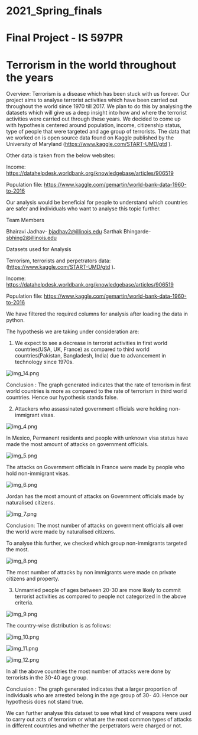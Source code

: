 # 2021_Spring_finals

# Final Project - IS 597PR
# Terrorism in the world throughout the years


Overview: 
Terrorism is a disease which has been stuck with us forever. Our project aims to analyse terrorist activities which have been carried out throughout the world since 1970 till 2017. 
We plan to do this by analysing the datasets which will give us a deep insight into how and where the terrorist activities were carried out through these years. We decided to come up with hypothesis centered around population, income, citizenship status, type of people that were targeted and age group of terrorists. 
The data that we worked on is open source data found on Kaggle published by the University of Maryland (https://www.kaggle.com/START-UMD/gtd ). 

Other data is taken from the below websites:

Income: https://datahelpdesk.worldbank.org/knowledgebase/articles/906519

Population file: https://www.kaggle.com/gemartin/world-bank-data-1960-to-2016

Our analysis would be beneficial for people to understand which countries are safer and individuals who want to analyse this topic further.

Team Members

Bhairavi Jadhav- bjadhav2@illinois.edu
Sarthak Bhingarde- sbhing2@illinois.edu

Datasets used for Analysis

Terrorism, terrorists and perpetrators data: (https://www.kaggle.com/START-UMD/gtd ). 

Income: https://datahelpdesk.worldbank.org/knowledgebase/articles/906519

Population file: https://www.kaggle.com/gemartin/world-bank-data-1960-to-2016

We have filtered the required columns for analysis after loading the data in python.


The hypothesis we are taking under consideration are:

1)	We expect to see a decrease in terrorist activities in first world countries(USA, UK, France) as compared to third world countries(Pakistan, Bangladesh, India) due to advancement in technology since 1970s.

![img_14.png](img_14.png)

Conclusion : The graph generated indicates that the rate of terrorism in first world countries is more as compared to the rate of terrorism in third world countries. Hence our hypothesis stands false.

2)	Attackers who assassinated government officials were holding non-immigrant visas.

![img_4.png](img_4.png)

In Mexico, Permanent residents and people with unknown visa status have made the most amount of attacks on government officials.

![img_5.png](img_5.png)

The attacks on Government officials in France were made by people who hold non-immigrant visas.

![img_6.png](img_6.png)

Jordan has the most amount of attacks on Government officials made by naturalised citizens.

![img_7.png](img_7.png)

Conclusion: The most number of attacks on government officials all over the world were made by naturalised citizens.



To analyse this further, we checked which group non-immigrants targeted the most.

![img_8.png](img_8.png)

The most number of attacks by non immigrants were made on private citizens and property.

3)	Unmarried people of ages between 20-30 are more likely to commit terrorist activities as compared to people not categorized in the above criteria.

![img_9.png](img_9.png)

The country-wise distribution is as follows:

![img_10.png](img_10.png)

![img_11.png](img_11.png)

![img_12.png](img_12.png)

In all the above countries the most number of attacks were done by terrorists in the 30-40 age group.


Conclusion : The graph generated indicates that a larger proportion of individuals who are arrested belong in the age group of 30- 40. Hence our hypothesis does not stand true.


We can further analyse this dataset to see what kind of weapons were used to carry out acts of terrorism or what are the most common types of attacks in different countries and whether the perpetrators were charged or not.
